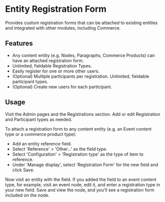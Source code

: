 # Entity Registration Form

Provides custom registration forms that can be attached to existing entities and integrated with other modules, including Commerce.

## Features

- Any content entity (e.g. Nodes, Paragraphs, Commerce Products) can have an attached registration form.
- Unlimited, fieldable Registration Types.
- Easily register for one or more other users.
- (Optional) Multiple participants per registration. Unlimited, fieldable participant types.
- (Optional) Create new users for each participant.

## Usage

Visit the Admin pages and the Registrations section. Add or edit Registration and Participant types as needed.

To attach a registration form to any content entity (e.g. an Event content type or a commerce product type):

- Add an entity reference field.
- Select 'Reference' > 'Other...' as the field type.
- Select 'Configuration' > 'Registration type' as the type of item to reference.
- Under 'Manage display', select 'Registration Form' for the new field and click Save.

Now visit an entity with the field. If you added the field to an event content type, for example, visit an event node, edit it, and enter a registration type in your new field. Save and view the node, and you'll see a registration form included on the node.
